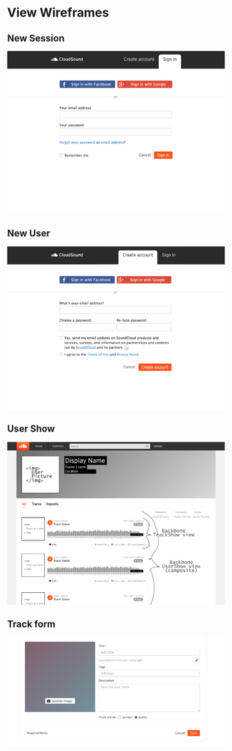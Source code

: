 # View Wireframes

## New Session
![new-session]

## New User
![new-user]

## User Show
![user-show]

## Track form
![track-form]

[new-session]: ./wireframes/new_session.png
[new-user]: ./wireframes/new_user.png
[user-show]: ./wireframes/user_show.png
[track-form]: ./wireframes/track_form.png
